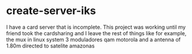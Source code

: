 # create-server-iks
 I have a card server that is incomplete. This project was working until my friend took the cardsharing and I leave the rest of things like for example, the mux in linux system 3 moduladores qam motorola and a antenna of 1.80m directed to satelite amazonas
